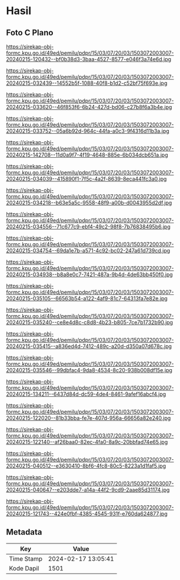 # Hasil

## Foto C Plano

https://sirekap-obj-formc.kpu.go.id/49ed/pemilu/pdpr/15/03/07/20/03/1503072003007-20240215-120432--bf0b38d3-3baa-4527-8577-e046f3a74e6d.jpg

https://sirekap-obj-formc.kpu.go.id/49ed/pemilu/pdpr/15/03/07/20/03/1503072003007-20240215-032439--14552b5f-1088-40f8-b1d2-c52bf75f693e.jpg

https://sirekap-obj-formc.kpu.go.id/49ed/pemilu/pdpr/15/03/07/20/03/1503072003007-20240215-033620--46f853f6-6b24-427d-bd06-c27b8f6a3b4e.jpg

https://sirekap-obj-formc.kpu.go.id/49ed/pemilu/pdpr/15/03/07/20/03/1503072003007-20240215-033752--05a6b92d-964c-44fa-a0c3-9f4316d11b3a.jpg

https://sirekap-obj-formc.kpu.go.id/49ed/pemilu/pdpr/15/03/07/20/03/1503072003007-20240215-142708--11d0a9f7-4f19-4648-885e-6b034dcb651a.jpg

https://sirekap-obj-formc.kpu.go.id/49ed/pemilu/pdpr/15/03/07/20/03/1503072003007-20240215-034039--415890f1-7f5c-4a2f-8639-8eca441fc3a0.jpg

https://sirekap-obj-formc.kpu.go.id/49ed/pemilu/pdpr/15/03/07/20/03/1503072003007-20240215-034218--b63e5a5c-9558-48f9-a00b-d0043955d2df.jpg

https://sirekap-obj-formc.kpu.go.id/49ed/pemilu/pdpr/15/03/07/20/03/1503072003007-20240215-034556--71c677c9-ebf4-49c2-98f8-7b76838495b6.jpg

https://sirekap-obj-formc.kpu.go.id/49ed/pemilu/pdpr/15/03/07/20/03/1503072003007-20240215-034754--69da1e7b-a571-4c92-bc02-247a61d739cd.jpg

https://sirekap-obj-formc.kpu.go.id/49ed/pemilu/pdpr/15/03/07/20/03/1503072003007-20240215-034938--b8a8e0c7-7421-487a-9b4d-4de63bb450f0.jpg

https://sirekap-obj-formc.kpu.go.id/49ed/pemilu/pdpr/15/03/07/20/03/1503072003007-20240215-035105--66563b54-a122-4af9-81c7-64313fa7e82e.jpg

https://sirekap-obj-formc.kpu.go.id/49ed/pemilu/pdpr/15/03/07/20/03/1503072003007-20240215-035240--ce8e4d8c-c8d8-4b23-b805-7ce7b1732b90.jpg

https://sirekap-obj-formc.kpu.go.id/49ed/pemilu/pdpr/15/03/07/20/03/1503072003007-20240215-035415--a836ed4d-7412-489c-a20d-d350a07d678c.jpg

https://sirekap-obj-formc.kpu.go.id/49ed/pemilu/pdpr/15/03/07/20/03/1503072003007-20240215-035546--99dbfac4-9da8-4534-8c20-938b008df15e.jpg

https://sirekap-obj-formc.kpu.go.id/49ed/pemilu/pdpr/15/03/07/20/03/1503072003007-20240215-134211--6437d84d-dc59-4de4-8461-9afef16abcf4.jpg

https://sirekap-obj-formc.kpu.go.id/49ed/pemilu/pdpr/15/03/07/20/03/1503072003007-20240215-122020--81b33bba-fe7e-407d-956a-66656a82e240.jpg

https://sirekap-obj-formc.kpu.go.id/49ed/pemilu/pdpr/15/03/07/20/03/1503072003007-20240215-122140--af26baa0-82ec-4fa0-8a9c-20bbfad74e65.jpg

https://sirekap-obj-formc.kpu.go.id/49ed/pemilu/pdpr/15/03/07/20/03/1503072003007-20240215-040512--e3630410-8bf6-4fc8-80c5-8223a1d1faf5.jpg

https://sirekap-obj-formc.kpu.go.id/49ed/pemilu/pdpr/15/03/07/20/03/1503072003007-20240215-040647--e203dde7-a14a-44f2-9cd9-2aae85d31174.jpg

https://sirekap-obj-formc.kpu.go.id/49ed/pemilu/pdpr/15/03/07/20/03/1503072003007-20240215-121743--424e0fbf-4385-4545-931f-e760da624877.jpg


## Metadata

| Key        | Value               |
| ---------- | ------------------- |
| Time Stamp | 2024-02-17 13:05:41 |
| Kode Dapil | 1501                |



